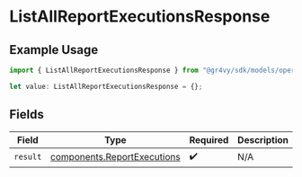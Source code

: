 # ListAllReportExecutionsResponse

## Example Usage

```typescript
import { ListAllReportExecutionsResponse } from "@gr4vy/sdk/models/operations";

let value: ListAllReportExecutionsResponse = {};
```

## Fields

| Field                                                                      | Type                                                                       | Required                                                                   | Description                                                                |
| -------------------------------------------------------------------------- | -------------------------------------------------------------------------- | -------------------------------------------------------------------------- | -------------------------------------------------------------------------- |
| `result`                                                                   | [components.ReportExecutions](../../models/components/reportexecutions.md) | :heavy_check_mark:                                                         | N/A                                                                        |